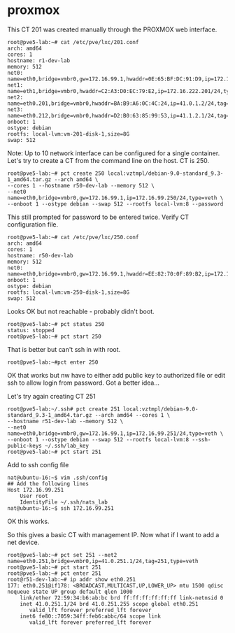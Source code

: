 # proxmox


This CT 201 was created manually through the PROXMOX web interface.

```
root@pve5-lab:~# cat /etc/pve/lxc/201.conf 
arch: amd64
cores: 1
hostname: r1-dev-lab
memory: 512
net0: name=eth0,bridge=vmbr0,gw=172.16.99.1,hwaddr=0E:65:BF:DC:91:D9,ip=172.16.99.201/24,type=veth
net1: name=eth1,bridge=vmbr0,hwaddr=C2:A3:D0:EC:79:E2,ip=172.16.222.201/24,type=veth
net2: name=eth0.201,bridge=vmbr0,hwaddr=BA:B9:A6:0C:4C:24,ip=41.0.1.2/24,tag=201,type=veth
net3: name=eth0.212,bridge=vmbr0,hwaddr=D2:B0:63:85:99:53,ip=41.1.2.1/24,tag=212,type=veth
onboot: 1
ostype: debian
rootfs: local-lvm:vm-201-disk-1,size=8G
swap: 512
```

Note: Up to 10 network interface can be configured for a single container.
Let's try to create a CT from the command line on the host.  CT is 250.

```
root@pve5-lab:~# pct create 250 local:vztmpl/debian-9.0-standard_9.3-1_amd64.tar.gz --arch amd64 \
--cores 1 --hostname r50-dev-lab --memory 512 \
--net0 name=eth0,bridge=vmbr0,gw=172.16.99.1,ip=172.16.99.250/24,type=veth \
--onboot 1 --ostype debian --swap 512 --rootfs local-lvm:8 --password
```

This still prompted for password to be entered twice.  Verify CT configuration file.

```
root@pve5-lab:~# cat /etc/pve/lxc/250.conf 
arch: amd64
cores: 1
hostname: r50-dev-lab
memory: 512
net0: name=eth0,bridge=vmbr0,gw=172.16.99.1,hwaddr=EE:82:70:0F:89:B2,ip=172.16.99.250/24,type=veth
onboot: 1
ostype: debian
rootfs: local-lvm:vm-250-disk-1,size=8G
swap: 512
```

Looks OK but not reachable - probably didn't boot.

```
root@pve5-lab:~# pct status 250
status: stopped
root@pve5-lab:~# pct start 250
```

That is better but can't ssh in with root.  

```
root@pve5-lab:~#pct enter 250
```
OK that works but nw have to either add public key to authorized file or edit ssh to allow login from password.  Got a better idea...


Let's try again creating CT 251
```
root@pve5-lab:~/.ssh# pct create 251 local:vztmpl/debian-9.0-standard_9.3-1_amd64.tar.gz --arch amd64 --cores 1 \
--hostname r51-dev-lab --memory 512 \
--net0 name=eth0,bridge=vmbr0,gw=172.16.99.1,ip=172.16.99.251/24,type=veth \
--onboot 1 --ostype debian --swap 512 --rootfs local-lvm:8 --ssh-public-keys ~/.ssh/lab_key 
root@pve5-lab:~# pct start 251
```


Add to ssh config file 
```
nat@ubuntu-16:~$ vim .ssh/config 
## Add the following lines
Host 172.16.99.251
	User root
	IdentityFile ~/.ssh/nats_lab
nat@ubuntu-16:~$ ssh 172.16.99.251
```


OK this works.

So this gives a basic CT with management IP.  Now what if I want to add a net device.

```
root@pve5-lab:~# pct set 251 --net2 name=eth0.251,bridge=vmbr0,ip=41.0.251.1/24,tag=251,type=veth
root@pve5-lab:~# pct start 251
root@pve5-lab:~# pct enter 251
root@r51-dev-lab:~# ip addr show eth0.251
177: eth0.251@if178: <BROADCAST,MULTICAST,UP,LOWER_UP> mtu 1500 qdisc noqueue state UP group default qlen 1000
    link/ether 72:59:34:b6:ab:bc brd ff:ff:ff:ff:ff:ff link-netnsid 0
    inet 41.0.251.1/24 brd 41.0.251.255 scope global eth0.251
       valid_lft forever preferred_lft forever
    inet6 fe80::7059:34ff:feb6:abbc/64 scope link 
       valid_lft forever preferred_lft forever
```



